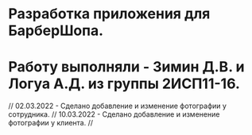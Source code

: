 # Разработка приложения для БарберШопа.
# Работу выполняли - Зимин Д.В. и Логуа А.Д. из группы 2ИСП11-16.
//
02.03.2022 - Сделано добавление и изменение фотографии у сотрудника.
//
10.03.2022 - Сделано добавление и изменение фотографии у клиента.
//

